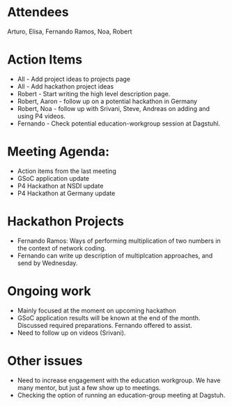 Attendees
======
Arturo, Elisa, Fernando Ramos, Noa, Robert

Action Items
======
* All - Add project ideas to projects page
* All - Add hackathon project ideas
* Robert - Start writing the high level description page.
* Robert, Aaron - follow up on a potential hackathon in Germany
* Robert, Noa - follow up with Srivani, Steve, Andreas on adding and using P4 videos.
* Fernando - Check potential education-workgroup session at Dagstuhl.

Meeting Agenda:
======

* Action items from the last meeting
* GSoC application update
* P4 Hackathon at NSDI update
* P4 Hackathon at Germany update


Hackathon Projects
===================
* Fernando Ramos: Ways of performing multiplication of two numbers in the context of network coding. 
* Fernando can write up description of multiplcation approaches, and send by Wednesday.

Ongoing work
==================

* Mainly focused at the moment on upcoming hackathon
* GSoC application results will be known at the end of the month. Discussed required preparations. Fernando offered to assist.
* Need to follow up on videos (Srivani).

Other issues
========
* Need to increase engagement with the education workgroup. We have many mentor, but just a few show up to meetings.
* Checking the option of running an education-group meeting at Dagstuh.
